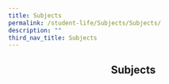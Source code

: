 ```yaml
---
title: Subjects
permalink: /student-life/Subjects/Subjects/
description: ""
third_nav_title: Subjects
---
```

## <center> Subjects </center>

